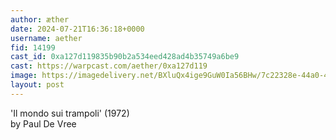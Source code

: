 ```yaml
---
author: æther
date: 2024-07-21T16:36:18+0000
username: aether
fid: 14199
cast_id: 0xa127d119835b90b2a534eed428ad4b35749a6be9
cast: https://warpcast.com/aether/0xa127d119
image: https://imagedelivery.net/BXluQx4ige9GuW0Ia56BHw/7c22328e-44a0-4007-ad37-1d139f423500/original
layout: post
---
```

'Il mondo sui trampoli' (1972)  
by Paul De Vree  

<img src='https://imagedelivery.net/BXluQx4ige9GuW0Ia56BHw/7c22328e-44a0-4007-ad37-1d139f423500/original' alt='' referrerpolicy='no-referrer'/>